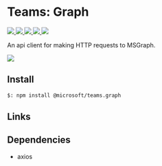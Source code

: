 # Teams: Graph

<p>
    <a href="https://www.npmjs.com/package/@microsoft/teams.graph" target="_blank">
        <img src="https://img.shields.io/npm/v/@microsoft/teams.graph" />
    </a>
    <a href="https://www.npmjs.com/package/@microsoft/teams.graph?activeTab=code" target="_blank">
        <img src="https://img.shields.io/bundlephobia/min/@microsoft/teams.graph" />
    </a>
    <a href="https://www.npmjs.com/package/@microsoft/teams.graph?activeTab=dependencies" target="_blank">
        <img src="https://img.shields.io/librariesio/release/npm/@microsoft/teams.graph" />
    </a>
    <a href="https://www.npmjs.com/package/@microsoft/teams.graph" target="_blank">
        <img src="https://img.shields.io/npm/dw/@microsoft/teams.graph" />
    </a>
    <a href="https://microsoft.github.io/teams.js" target="_blank">
        <img src="https://img.shields.io/badge/📖 docs-open-blue" />
    </a>
</p>

An api client for making HTTP requests to MSGraph.

<a href="https://microsoft.github.io/teams.js/2.getting-started/1.create-application.html" target="_blank">
    <img src="https://img.shields.io/badge/📖 Getting Started-blue?style=for-the-badge" />
</a>

## Install

```bash
$: npm install @microsoft/teams.graph
```

## Links

## Dependencies

- axios
